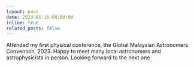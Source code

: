 ```yaml
---
layout: post
date: 2023-01-16 00:00:00
inline: true
related_posts: false
---
```


Attended my first physical conference, the Global Malaysian Astronomers Convention, 2023. Happy to meet many local astronomers and astrophysicists in person. Looking forward to the next one
